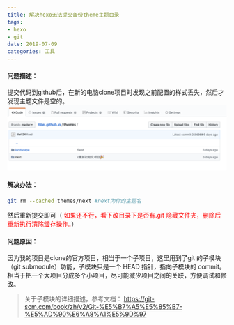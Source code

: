 ```yaml
---
title: 解决hexo无法提交备份theme主题目录
tags: 
- hexo
- git
date: 2019-07-09
categories: 工具
---
```

#### 问题描述：
提交代码到github后，在新的电脑clone项目时发现之前配置的样式丢失，然后才发现主题文件是空的。
![20190709175746.png](https://raw.githubusercontent.com/itlilei/pic/master/20190709175746.png)
#### 解决办法：
``` bash 
git rm --cached themes/next #next为你的主题名
```
然后重新提交即可（ <label style="color:red;"> 如果还不行，看下改目录下是否有.git 隐藏文件夹，删除后 重新执行清除缓存操作。</label>）
#### 问题原因：
因为我的项目是clone的官方项目，相当于一个子项目，这里用到了git 的子模块（git submodule）功能，子模块只是一个 HEAD 指针，指向子模块的 commit。
相当于把一个大项目分成多个小项目，尽可能减少项目之间的关联，方便调试和修改。
>关于子模块的详细描述，参考文档： https://git-scm.com/book/zh/v2/Git-%E5%B7%A5%E5%85%B7-%E5%AD%90%E6%A8%A1%E5%9D%97
